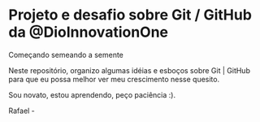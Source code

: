 #  Projeto  e desafio sobre Git / GitHub da @DioInnovationOne #
Começando semeando a semente



Neste repositório, organizo algumas idéias e esboços sobre Git | GitHub para que eu possa melhor ver meu crescimento nesse quesito.



  Sou novato, estou aprendendo, peço paciência :).





  Rafael - 
